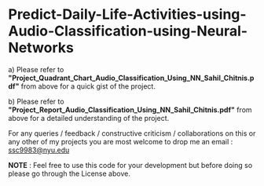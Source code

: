 # Predict-Daily-Life-Activities-using-Audio-Classification-using-Neural-Networks


a)	Please refer to **"Project_Quadrant_Chart_Audio_Classification_Using_NN_Sahil_Chitnis.pdf"** from above for a quick gist of the project.

b)	Please refer to **"Project_Report_Audio_Classification_Using_NN_Sahil_Chitnis.pdf"** from above for a detailed understanding of the project.

For any queries / feedback / constructive criticism / collaborations on this or any other of my projects you are most welcome to drop me an email : ssc9983@nyu.edu

**NOTE** : Feel free to use this code for your development but before doing so please go through the License above.
